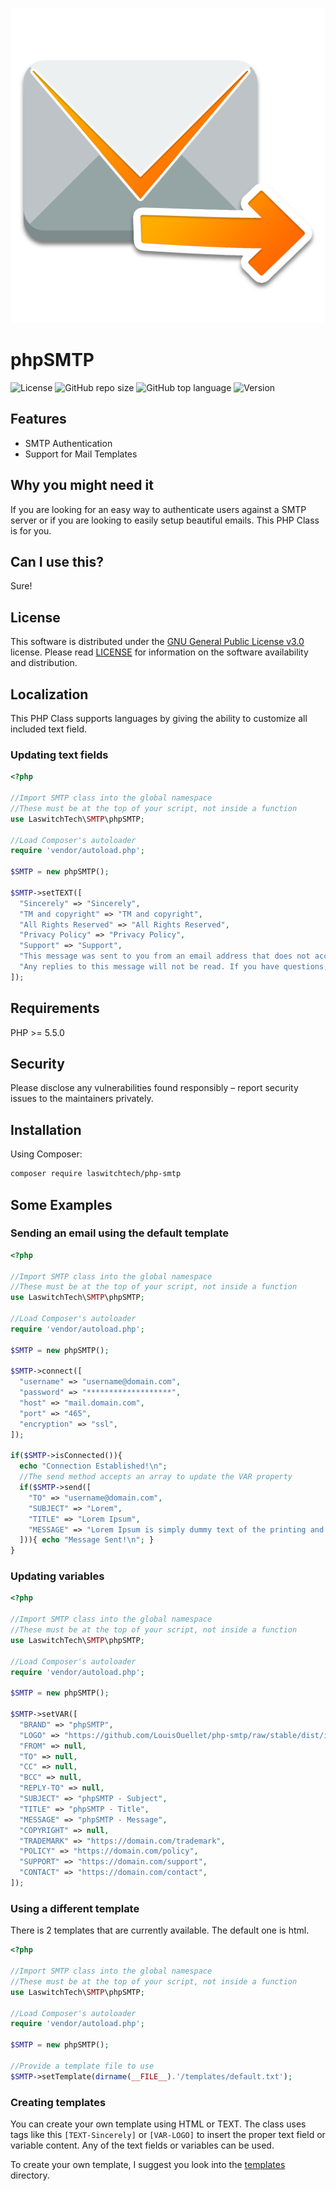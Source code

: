 ![GitHub repo logo](/dist/img/logo.png)

# phpSMTP
![License](https://img.shields.io/github/license/LouisOuellet/php-smtp?style=for-the-badge)
![GitHub repo size](https://img.shields.io/github/repo-size/LouisOuellet/php-smtp?style=for-the-badge&logo=github)
![GitHub top language](https://img.shields.io/github/languages/top/LouisOuellet/php-smtp?style=for-the-badge)
![Version](https://img.shields.io/github/v/release/LouisOuellet/php-smtp?label=Version&style=for-the-badge)

## Features
 - SMTP Authentication
 - Support for Mail Templates

## Why you might need it
If you are looking for an easy way to authenticate users against a SMTP server or if you are looking to easily setup beautiful emails. This PHP Class is for you.

## Can I use this?
Sure!

## License
This software is distributed under the [GNU General Public License v3.0](https://www.gnu.org/licenses/gpl-3.0.en.html) license. Please read [LICENSE](LICENSE) for information on the software availability and distribution.

## Localization
This PHP Class supports languages by giving the ability to customize all included text field.

### Updating text fields

```php
<?php

//Import SMTP class into the global namespace
//These must be at the top of your script, not inside a function
use LaswitchTech\SMTP\phpSMTP;

//Load Composer's autoloader
require 'vendor/autoload.php';

$SMTP = new phpSMTP();

$SMTP->setTEXT([
  "Sincerely" => "Sincerely",
  "TM and copyright" => "TM and copyright",
  "All Rights Reserved" => "All Rights Reserved",
  "Privacy Policy" => "Privacy Policy",
  "Support" => "Support",
  "This message was sent to you from an email address that does not accept incoming messages" => "This message was sent to you from an email address that does not accept incoming messages",
  "Any replies to this message will not be read. If you have questions, please visit" => "Any replies to this message will not be read. If you have questions, please visit",
]);
```

## Requirements
PHP >= 5.5.0

## Security
Please disclose any vulnerabilities found responsibly – report security issues to the maintainers privately.

## Installation
Using Composer:
```sh
composer require laswitchtech/php-smtp
```

## Some Examples

### Sending an email using the default template

```php
<?php

//Import SMTP class into the global namespace
//These must be at the top of your script, not inside a function
use LaswitchTech\SMTP\phpSMTP;

//Load Composer's autoloader
require 'vendor/autoload.php';

$SMTP = new phpSMTP();

$SMTP->connect([
  "username" => "username@domain.com",
  "password" => "*******************",
  "host" => "mail.domain.com",
  "port" => "465",
  "encryption" => "ssl",
]);

if($SMTP->isConnected()){
  echo "Connection Established!\n";
  //The send method accepts an array to update the VAR property
  if($SMTP->send([
    "TO" => "username@domain.com",
    "SUBJECT" => "Lorem",
    "TITLE" => "Lorem Ipsum",
    "MESSAGE" => "Lorem Ipsum is simply dummy text of the printing and typesetting industry. Lorem Ipsum has been the industry's standard dummy text ever since the 1500s, when an unknown printer took a galley of type and scrambled it to make a type specimen book. It has survived not only five centuries, but also the leap into electronic typesetting, remaining essentially unchanged. It was popularised in the 1960s with the release of Letraset sheets containing Lorem Ipsum passages, and more recently with desktop publishing software like Aldus PageMaker including versions of Lorem Ipsum.",
  ])){ echo "Message Sent!\n"; }
}
```

### Updating variables

```php
<?php

//Import SMTP class into the global namespace
//These must be at the top of your script, not inside a function
use LaswitchTech\SMTP\phpSMTP;

//Load Composer's autoloader
require 'vendor/autoload.php';

$SMTP = new phpSMTP();

$SMTP->setVAR([
  "BRAND" => "phpSMTP",
  "LOGO" => "https://github.com/LouisOuellet/php-smtp/raw/stable/dist/img/logo.png",
  "FROM" => null,
  "TO" => null,
  "CC" => null,
  "BCC" => null,
  "REPLY-TO" => null,
  "SUBJECT" => "phpSMTP - Subject",
  "TITLE" => "phpSMTP - Title",
  "MESSAGE" => "phpSMTP - Message",
  "COPYRIGHT" => null,
  "TRADEMARK" => "https://domain.com/trademark",
  "POLICY" => "https://domain.com/policy",
  "SUPPORT" => "https://domain.com/support",
  "CONTACT" => "https://domain.com/contact",
]);
```

### Using a different template
There is 2 templates that are currently available. The default one is html.

```php
<?php

//Import SMTP class into the global namespace
//These must be at the top of your script, not inside a function
use LaswitchTech\SMTP\phpSMTP;

//Load Composer's autoloader
require 'vendor/autoload.php';

$SMTP = new phpSMTP();

//Provide a template file to use
$SMTP->setTemplate(dirname(__FILE__).'/templates/default.txt');
```

### Creating templates
You can create your own template using HTML or TEXT. The class uses tags like this ```[TEXT-Sincerely]``` or ```[VAR-LOGO]``` to insert the proper text field or variable content. Any of the text fields or variables can be used.

To create your own template, I suggest you look into the [templates](src/templates) directory.
